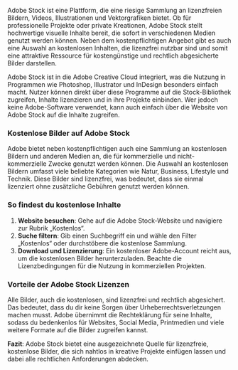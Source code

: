 Adobe Stock ist eine Plattform, die eine riesige Sammlung an lizenzfreien Bildern, Videos, Illustrationen und Vektorgrafiken bietet. Ob für professionelle Projekte oder private Kreationen, Adobe Stock stellt hochwertige visuelle Inhalte bereit, die sofort in verschiedenen Medien genutzt werden können. Neben dem kostenpflichtigen Angebot gibt es auch eine Auswahl an kostenlosen Inhalten, die lizenzfrei nutzbar sind und somit eine attraktive Ressource für kostengünstige und rechtlich abgesicherte Bilder darstellen.

Adobe Stock ist in die Adobe Creative Cloud integriert, was die Nutzung in Programmen wie Photoshop, Illustrator und InDesign besonders einfach macht. Nutzer können direkt über diese Programme auf die Stock-Bibliothek zugreifen, Inhalte lizenzieren und in ihre Projekte einbinden. Wer jedoch keine Adobe-Software verwendet, kann auch einfach über die Website von Adobe Stock auf die Inhalte zugreifen.

### Kostenlose Bilder auf Adobe Stock

Adobe bietet neben kostenpflichtigen auch eine Sammlung an kostenlosen Bildern und anderen Medien an, die für kommerzielle und nicht-kommerzielle Zwecke genutzt werden können. Die Auswahl an kostenlosen Bildern umfasst viele beliebte Kategorien wie Natur, Business, Lifestyle und Technik. Diese Bilder sind lizenzfrei, was bedeutet, dass sie einmal lizenziert ohne zusätzliche Gebühren genutzt werden können.

### So findest du kostenlose Inhalte

1. **Website besuchen**: Gehe auf die Adobe Stock-Website und navigiere zur Rubrik „Kostenlos“.
2. **Suche filtern**: Gib einen Suchbegriff ein und wähle den Filter „Kostenlos“ oder durchstöbere die kostenlose Sammlung.
3. **Download und Lizenzierung**: Ein kostenloser Adobe-Account reicht aus, um die kostenlosen Bilder herunterzuladen. Beachte die Lizenzbedingungen für die Nutzung in kommerziellen Projekten.

### Vorteile der Adobe Stock Lizenzen

Alle Bilder, auch die kostenlosen, sind lizenzfrei und rechtlich abgesichert. Das bedeutet, dass du dir keine Sorgen über Urheberrechtsverletzungen machen musst. Adobe übernimmt die Rechteklärung für seine Inhalte, sodass du bedenkenlos für Websites, Social Media, Printmedien und viele weitere Formate auf die Bilder zugreifen kannst.

**Fazit**: Adobe Stock bietet eine ausgezeichnete Quelle für lizenzfreie, kostenlose Bilder, die sich nahtlos in kreative Projekte einfügen lassen und dabei alle rechtlichen Anforderungen abdecken.